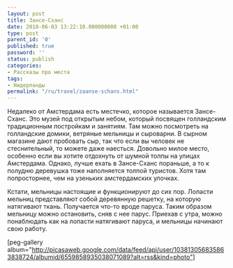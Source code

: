 ```yaml
---
layout: post
title: Зансе-Сханс
date: 2018-06-03 13:22:10.000000000 +01:00
type: post
parent_id: '0'
published: true
password: ''
status: publish
categories:
- Рассказы про места
tags:
- Нидерланды
permalink: "/ru/travel/zaanse-schans.html"
---
```

Недалеко от Амстердама есть местечко, которое называется&nbsp;Зансе-Сханс. Это музей под открытым небом, который посвящен голландским традиционным постройкам и занятиям. Там можно посмотреть на голландские домики, ветряные мельницы и сыроварни. В сырном магазине дают пробовать сыр, так что если вы человек не стеснительный, то можете даже наесться. Довольно милое место, особенно если вы хотите отдохнуть от шумной толпы на улицах Амстердама. Однако, лучше ехать в Зансе-Сханс пораньше, а то к полудню деревушка тоже наполняется толпой туристов. Хотя там попросторнее, чем на узеньких амстердамских улочках.

Кстати, мельницы настоящие и функционируют до сих пор. Лопасти мельниц представляют собой деревянную решетку, на которую натягивают ткань. Получается что-то вроде паруса. Таким образом мельницу можно остановить, сняв с нее парус. Приехав с утра, можно понаблюдать как на лопасти натягивают паруса, и мельницы начинают свою работу.

[peg-gallery album="http://picasaweb.google.com/data/feed/api/user/103813056835863838724/albumid/6559858935038071089?alt=rss&kind=photo"]

